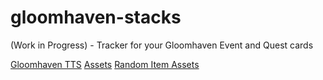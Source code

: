 # gloomhaven-stacks
(Work in Progress) - Tracker for your Gloomhaven Event and Quest cards

[Gloomhaven TTS](https://github.com/saizai/gloomhaven_tts/)
[Assets](https://drive.google.com/drive/folders/1SiXb3u2mJbN-Dg2j3Rb-y5amnRJSXIDc)
[Random Item Assets](https://lh3.googleusercontent.com/u/0/d/1ubPFoTJ1_Ly-Eqn_yMvNhG0Dwq_tuw5c=s4800-k-iv1)
